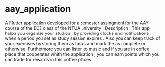 # aay_application

A Flutter application developed for a semester assingment for the AAY course of the ECE class of the NTUA university .
Description : This app helps you organize your studies , by providing clocks and notifications when a period you set as
study session expires . Also you can keep track of your exercises by storing them as tasks and mark the as complete or 
otherwise. Furthermore you can listen to music and if you are in coffee place that cooperates whith the application , 
you can earn points which you can trade for rewards in this coffee places. 
